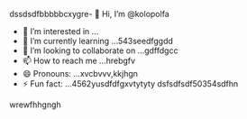 dssdsdfbbbbbcxygre- 👋 Hi, I’m @kolopolfa
- 👀 I’m interested in ...
- 🌱 I’m currently learning ...543seedfggdd
- 💞️ I’m looking to collaborate on ...gdffdgcc
- 📫 How to reach me ...hrebgfv
- 😄 Pronouns: ...xvcbvvv,kkjhgn
- ⚡ Fun fact: ...4562yusdfdfgxvtytyty
dsfsdfsdf50354sdfhn
<!---bvfv15sddsj,kj,ker
kolopolfa/kolopolfa is a ✨ special ✨ repository bdsrwefecause its `README.md` (this file) appears on your GitHub profile.564552
You can click the Preview link to take a look at your changes.543hnjmmjjmkui36363
--->
wrewfhhgngh
